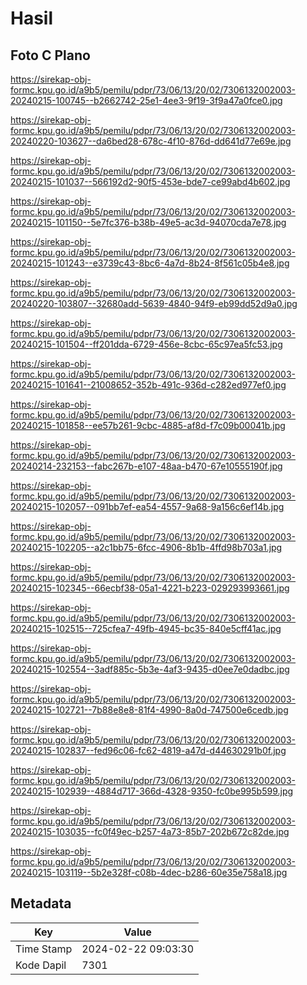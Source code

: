 # Hasil

## Foto C Plano

https://sirekap-obj-formc.kpu.go.id/a9b5/pemilu/pdpr/73/06/13/20/02/7306132002003-20240215-100745--b2662742-25e1-4ee3-9f19-3f9a47a0fce0.jpg

https://sirekap-obj-formc.kpu.go.id/a9b5/pemilu/pdpr/73/06/13/20/02/7306132002003-20240220-103627--da6bed28-678c-4f10-876d-dd641d77e69e.jpg

https://sirekap-obj-formc.kpu.go.id/a9b5/pemilu/pdpr/73/06/13/20/02/7306132002003-20240215-101037--566192d2-90f5-453e-bde7-ce99abd4b602.jpg

https://sirekap-obj-formc.kpu.go.id/a9b5/pemilu/pdpr/73/06/13/20/02/7306132002003-20240215-101150--5e7fc376-b38b-49e5-ac3d-94070cda7e78.jpg

https://sirekap-obj-formc.kpu.go.id/a9b5/pemilu/pdpr/73/06/13/20/02/7306132002003-20240215-101243--e3739c43-8bc6-4a7d-8b24-8f561c05b4e8.jpg

https://sirekap-obj-formc.kpu.go.id/a9b5/pemilu/pdpr/73/06/13/20/02/7306132002003-20240220-103807--32680add-5639-4840-94f9-eb99dd52d9a0.jpg

https://sirekap-obj-formc.kpu.go.id/a9b5/pemilu/pdpr/73/06/13/20/02/7306132002003-20240215-101504--ff201dda-6729-456e-8cbc-65c97ea5fc53.jpg

https://sirekap-obj-formc.kpu.go.id/a9b5/pemilu/pdpr/73/06/13/20/02/7306132002003-20240215-101641--21008652-352b-491c-936d-c282ed977ef0.jpg

https://sirekap-obj-formc.kpu.go.id/a9b5/pemilu/pdpr/73/06/13/20/02/7306132002003-20240215-101858--ee57b261-9cbc-4885-af8d-f7c09b00041b.jpg

https://sirekap-obj-formc.kpu.go.id/a9b5/pemilu/pdpr/73/06/13/20/02/7306132002003-20240214-232153--fabc267b-e107-48aa-b470-67e10555190f.jpg

https://sirekap-obj-formc.kpu.go.id/a9b5/pemilu/pdpr/73/06/13/20/02/7306132002003-20240215-102057--091bb7ef-ea54-4557-9a68-9a156c6ef14b.jpg

https://sirekap-obj-formc.kpu.go.id/a9b5/pemilu/pdpr/73/06/13/20/02/7306132002003-20240215-102205--a2c1bb75-6fcc-4906-8b1b-4ffd98b703a1.jpg

https://sirekap-obj-formc.kpu.go.id/a9b5/pemilu/pdpr/73/06/13/20/02/7306132002003-20240215-102345--66ecbf38-05a1-4221-b223-029293993661.jpg

https://sirekap-obj-formc.kpu.go.id/a9b5/pemilu/pdpr/73/06/13/20/02/7306132002003-20240215-102515--725cfea7-49fb-4945-bc35-840e5cff41ac.jpg

https://sirekap-obj-formc.kpu.go.id/a9b5/pemilu/pdpr/73/06/13/20/02/7306132002003-20240215-102554--3adf885c-5b3e-4af3-9435-d0ee7e0dadbc.jpg

https://sirekap-obj-formc.kpu.go.id/a9b5/pemilu/pdpr/73/06/13/20/02/7306132002003-20240215-102721--7b88e8e8-81f4-4990-8a0d-747500e6cedb.jpg

https://sirekap-obj-formc.kpu.go.id/a9b5/pemilu/pdpr/73/06/13/20/02/7306132002003-20240215-102837--fed96c06-fc62-4819-a47d-d44630291b0f.jpg

https://sirekap-obj-formc.kpu.go.id/a9b5/pemilu/pdpr/73/06/13/20/02/7306132002003-20240215-102939--4884d717-366d-4328-9350-fc0be995b599.jpg

https://sirekap-obj-formc.kpu.go.id/a9b5/pemilu/pdpr/73/06/13/20/02/7306132002003-20240215-103035--fc0f49ec-b257-4a73-85b7-202b672c82de.jpg

https://sirekap-obj-formc.kpu.go.id/a9b5/pemilu/pdpr/73/06/13/20/02/7306132002003-20240215-103119--5b2e328f-c08b-4dec-b286-60e35e758a18.jpg


## Metadata

| Key        | Value               |
| ---------- | ------------------- |
| Time Stamp | 2024-02-22 09:03:30 |
| Kode Dapil | 7301                |



